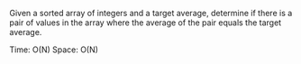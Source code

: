 Given a sorted array of integers and a target average, determine if there is a pair of values in the array where the average of the pair equals the target average.

Time: O(N)
Space: O(N)